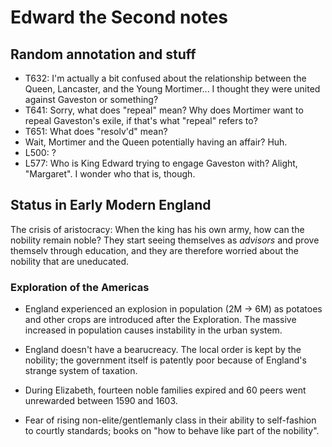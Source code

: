 # Edward the Second notes

## Random annotation and stuff

* T632: I'm actually a bit confused about the relationship between the
        Queen, Lancaster, and the Young Mortimer... I thought they were
        united against Gaveston or something?
* T641: Sorry, what does "repeal" mean? Why does Mortimer want to repeal
        Gaveston's exile, if that's what "repeal" refers to?
* T651: What does "resolv'd" mean?
* Wait, Mortimer and the Queen potentially having an affair? Huh.
* L500: ?
* L577: Who is King Edward trying to engage Gaveston with?
        Alight, "Margaret". I wonder who that is, though.

## Status in Early Modern England

The crisis of aristocracy: When the king has his own army, how can the
nobility remain noble? They start seeing themselves as *advisors* and
prove themselv through education, and they are therefore worried about
the nobility that are uneducated.

### Exploration of the Americas

* England experienced an explosion in population (2M -> 6M) as potatoes
  and other crops are introduced after the Exploration. The massive
  increased in population causes instability in the urban system.

* England doesn't have a bearucreacy. The local order is kept by the
  nobility; the government itself is patently poor because of England's
  strange system of taxation.

* During Elizabeth, fourteen noble families expired and 60 peers went
  unrewarded between 1590 and 1603.

* Fear of rising non-elite/gentlemanly class in their ability to
  self-fashion to courtly standards; books on "how to behave like part
  of the nobility".



<!-- vim: tw=72 colorcolumn=73
-->

